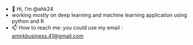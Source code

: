 - 👋 Hi, I’m @ahk24
- working mostly on deep learning and machine learning application using python and R
- 📫 How to reach me: you could use my email : amirkbusiness.41@gmail.com

<!---
ahk24/ahk24 is a ✨ special ✨ repository because its `README.md` (this file) appears on your GitHub profile.
You can click the Preview link to take a look at your changes.
--->
